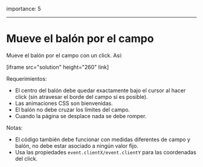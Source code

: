 importance: 5

---

# Mueve el balón por el campo

Mueve el balón por el campo con un click. Así:

[iframe src="solution" height="260" link]

Requerimientos:

- El centro del balón debe quedar exactamente bajo el cursor al hacer click (sin atravesar el borde del campo si es posible).
- Las animaciones CSS son bienvenidas.
- El balón no debe cruzar los límites del campo.
- Cuando la página se desplace nada se debe romper.

Notas:

- El código también debe funcionar con medidas diferentes de campo y balón, no debe estar asociado a ningún valor fijo.
- Usa las propiedades `event.clientX/event.clientY` para las coordenadas del click.
